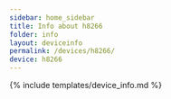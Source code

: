 ```yaml
---
sidebar: home_sidebar
title: Info about h8266
folder: info
layout: deviceinfo
permalink: /devices/h8266/
device: h8266
---
```

{% include templates/device_info.md %}
